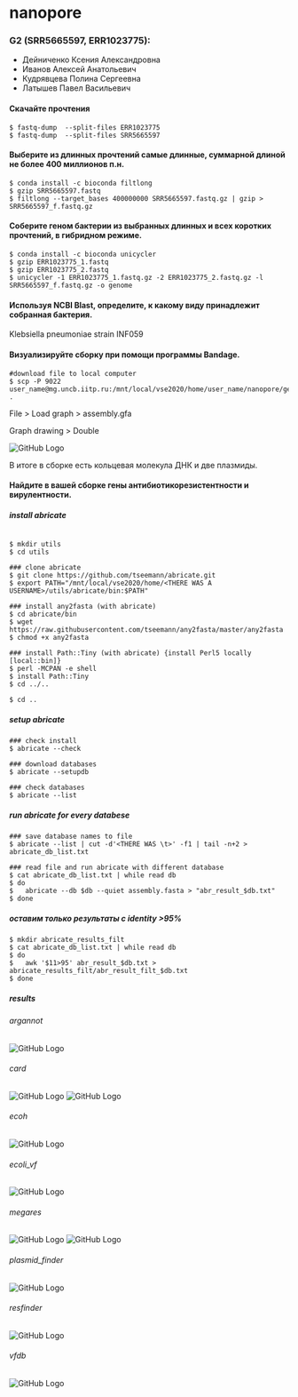 # nanopore
### G2 (SRR5665597, ERR1023775):
- Дейниченко Ксения Александровна
- Иванов Алексей Анатольевич
- Кудрявцева Полина Сергеевна
- Латышев Павел Васильевич

#### Скачайте прочтения
```
$ fastq-dump  --split-files ERR1023775 
$ fastq-dump  --split-files SRR5665597
```
#### Выберите из длинных прочтений самые длинные, суммарной длиной не более 400 миллионов п.н. 
```
$ conda install -c bioconda filtlong 
$ gzip SRR5665597.fastq
$ filtlong --target_bases 400000000 SRR5665597.fastq.gz | gzip > SRR5665597_f.fastq.gz
```
#### Cоберите геном бактерии из выбранных длинных и всех коротких прочтений, в гибридном режиме. 
```
$ conda install -c bioconda unicycler
$ gzip ERR1023775_1.fastq
$ gzip ERR1023775_2.fastq
$ unicycler -1 ERR1023775_1.fastq.gz -2 ERR1023775_2.fastq.gz -l SRR5665597_f.fastq.gz -o genome
```
#### Используя NCBI Blast, определите, к какому виду принадлежит собранная бактерия. 
Klebsiella pneumoniae strain INF059
#### Визуализируйте сборку при помощи программы Bandage.
```
#download file to local computer
$ scp -P 9022 user_name@mg.uncb.iitp.ru:/mnt/local/vse2020/home/user_name/nanopore/genome/assembly.gfa .
```
File > Load graph > assembly.gfa

Graph drawing > Double

![GitHub Logo](/images/graph.png)

В итоге в сборке есть кольцевая молекула ДНК и две плазмиды.

#### Найдите в вашей сборке гены антибиотикорезистентности и вирулентности.
##### install abricate
```

$ mkdir utils
$ cd utils

### clone abricate
$ git clone https://github.com/tseemann/abricate.git
$ export PATH="/mnt/local/vse2020/home/<THERE WAS A USERNAME>/utils/abricate/bin:$PATH"

### install any2fasta (with abricate)
$ cd abricate/bin
$ wget https://raw.githubusercontent.com/tseemann/any2fasta/master/any2fasta
$ chmod +x any2fasta

### install Path::Tiny (with abricate) {install Perl5 locally [local::bin]}
$ perl -MCPAN -e shell
$ install Path::Tiny
$ cd ../..

$ cd ..
```

##### setup abricate
```
### check install
$ abricate --check

### download databases
$ abricate --setupdb

### check databases
$ abricate --list
```

##### run abricate for every databese
```
### save database names to file
$ abricate --list | cut -d'<THERE WAS \t>' -f1 | tail -n+2 > abricate_db_list.txt

### read file and run abricate with different database
$ cat abricate_db_list.txt | while read db
$ do
$   abricate --db $db --quiet assembly.fasta > "abr_result_$db.txt"
$ done
```

##### оставим только результаты с identity >95%
```
$ mkdir abricate_results_filt
$ cat abricate_db_list.txt | while read db
$ do
$   awk '$11>95' abr_result_$db.txt > abricate_results_filt/abr_result_filt_$db.txt
$ done
```

##### results
###### argannot
![GitHub Logo](/images/argannot.png)
###### card
![GitHub Logo](/images/card_1.png)
![GitHub Logo](/images/card_2.png)
###### ecoh
![GitHub Logo](/images/ecoh.png)
###### ecoli_vf
![GitHub Logo](/images/ecoli_vf.png)
###### megares
![GitHub Logo](/images/megares_1.png)
![GitHub Logo](/images/megares_2.png)
###### plasmid_finder
![GitHub Logo](/images/plasmid_finder.png)
###### resfinder
![GitHub Logo](/images/resfinder.png)
###### vfdb
![GitHub Logo](/images/vfdb.png)
